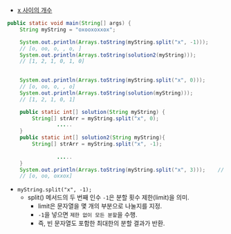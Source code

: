 - [x 사이의 개수](https://school.programmers.co.kr/learn/courses/30/lessons/181867)

```java
public static void main(String[] args) {
    String myString = "oxooxoxxox";

    System.out.println(Arrays.toString(myString.split("x", -1)));
    // [o, oo, o, , o, ]
    System.out.println(Arrays.toString(solution2(myString)));
    // [1, 2, 1, 0, 1, 0]

    
    System.out.println(Arrays.toString(myString.split("x", 0)));
    // [o, oo, o, , o]
    System.out.println(Arrays.toString(solution(myString)));
    // [1, 2, 1, 0, 1]

    public static int[] solution(String myString) {
        String[] strArr = myString.split("x", 0);
                .....
    }
    public static int[] solution2(String myString){
        String[] strArr = myString.split("x", -1);
        
                .....
    }
    System.out.println(Arrays.toString(myString.split("x", 3)));    // 3개 요소로 분할.
    // [o, oo, oxxox]
```
- `myString.split("x", -1);`
  - split() 메서드의 두 번째 인수 `-1`은 분할 횟수 제한(limit)을 의미.
    - limit은 문자열을 몇 개의 부분으로 나눌지를 지정.
    - `-1`을 넣으면 `제한 없이 모든 분할`을 수행.
    - 즉, 빈 문자열도 포함한 최대한의 분할 결과가 반환.